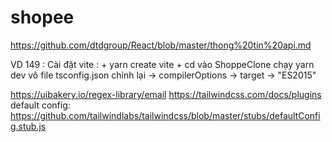# shopee

https://github.com/dtdgroup/React/blob/master/thong%20tin%20api.md

VD 149 : Cài đặt vite : + yarn create vite + cd vào ShoppeClone chạy yarn dev
vô file tsconfig.json chỉnh lại -> compilerOptions -> target -> "ES2015"

https://uibakery.io/regex-library/email
https://tailwindcss.com/docs/plugins
default config: https://github.com/tailwindlabs/tailwindcss/blob/master/stubs/defaultConfig.stub.js
